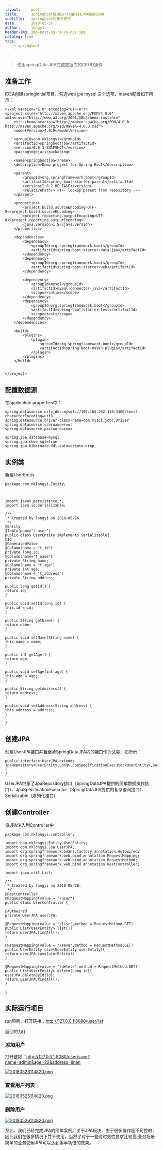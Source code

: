 ```yaml
---
layout:     post
title:      springboot使用SpringDataJPA完成CRUD
subtitle:   springboot的整合使用
date:       2018-05-26
author:     longyi
header-img: img/post-bg-re-vs-ng2.jpg
catalog: true
tags:
    - springboot

---
```


>使用springData JPA完成数据库的CRUD操作


## 准备工作 

IDEA创建springinitial项目，勾选web jpa mysql 三个选项，maven配置如下所示：

    <?xml version="1.0" encoding="UTF-8"?>
    <project xmlns="http://maven.apache.org/POM/4.0.0" xmlns:xsi="http://www.w3.org/2001/XMLSchema-instance"
    	xsi:schemaLocation="http://maven.apache.org/POM/4.0.0 http://maven.apache.org/xsd/maven-4.0.0.xsd">
    	<modelVersion>4.0.0</modelVersion>
    
    	<groupId>com.nklongyi</groupId>
    	<artifactId>springbootjpa</artifactId>
    	<version>0.0.1-SNAPSHOT</version>
    	<packaging>jar</packaging>
    
    	<name>springbootjpa</name>
    	<description>Demo project for Spring Boot</description>
    
    	<parent>
    		<groupId>org.springframework.boot</groupId>
    		<artifactId>spring-boot-starter-parent</artifactId>
    		<version>2.0.2.RELEASE</version>
    		<relativePath/> <!-- lookup parent from repository -->
    	</parent>
    
    	<properties>
    		<project.build.sourceEncoding>UTF-8</project.build.sourceEncoding>
    		<project.reporting.outputEncoding>UTF-8</project.reporting.outputEncoding>
    		<java.version>1.8</java.version>
    	</properties>
    
    	<dependencies>
    		<dependency>
    			<groupId>org.springframework.boot</groupId>
    			<artifactId>spring-boot-starter-data-jpa</artifactId>
    		</dependency>
    		<dependency>
    			<groupId>org.springframework.boot</groupId>
    			<artifactId>spring-boot-starter-web</artifactId>
    		</dependency>
    
    		<dependency>
    			<groupId>mysql</groupId>
    			<artifactId>mysql-connector-java</artifactId>
    			<scope>runtime</scope>
    		</dependency>
    		<dependency>
    			<groupId>org.springframework.boot</groupId>
    			<artifactId>spring-boot-starter-test</artifactId>
    			<scope>test</scope>
    		</dependency>
    	</dependencies>
    
    	<build>
    		<plugins>
    			<plugin>
    				<groupId>org.springframework.boot</groupId>
    				<artifactId>spring-boot-maven-plugin</artifactId>
    			</plugin>
    		</plugins>
    	</build>
    
    
    </project>

## 配置数据源

在application.properties中：
    
    spring.datasource.url=jdbc:mysql://192.168.202.130:3306/test?characterEncoding=utf8
    spring.datasource.driver-class-name=com.mysql.jdbc.Driver
    spring.datasource.username=root
    spring.datasource.password=xxxx
    
    spring.jpa.database=mysql
    spring.jpa.show-sql=true
    spring.jpa.hibernate.ddl-auto=create-drop

## 实例类

新建UserEntity
    
    package com.nklongyi.Entity;
    
    
    
    import javax.persistence.*;
    import java.io.Serializable;
    
    /**
     * Created by longyi on 2018-05-26.
     */
    @Entity
    @Table(name="t_user")
    public class UserEntity implements Serializable{
    @Id
    @GeneratedValue
    @Column(name = "t_id")
    private long id;
    @Column(name="t_name")
    private String name;
    @Column(name = "t_age")
    private int age;
    @Column(name = "t_address")
    private String address;
    
    public long getId() {
    return id;
    }
    
    public void setId(long id) {
    this.id = id;
    }
    
    public String getName() {
    return name;
    }
    
    public void setName(String name) {
    this.name = name;
    }
    
    public int getAge() {
    return age;
    }
    
    public void setAge(int age) {
    this.age = age;
    }
    
    public String getAddress() {
    return address;
    }
    
    public void setAddress(String address) {
    this.address = address;
    }
    
    }

## 创建JPA

创建UserJPA接口并且继承SpringDataJPA内的接口作为父类，如所示：

    public interface UserJPA extends JpaRepository<UserEntity,Long>,JpaSpecificationExecutor<UserEntity>,Serializable {
    }
    
UserJPA继承了JpaRepository接口（SpringDataJPA提供的简单数据操作接口）、JpaSpecificationExecutor（SpringDataJPA提供的复杂查询接口）、Serializable（序列化接口）

## 创建Controller

将JPA注入到Controller中

    package com.nklongyi.controller;
    
    import com.nklongyi.Entity.UserEntity;
    import com.nklongyi.Jpa.UserJPA;
    import org.springframework.beans.factory.annotation.Autowired;
    import org.springframework.web.bind.annotation.RequestMapping;
    import org.springframework.web.bind.annotation.RequestMethod;
    import org.springframework.web.bind.annotation.RestController;
    
    import java.util.List;
    
    /**
     * Created by longyi on 2018-05-26.
     */
    @RestController
    @RequestMapping(value = "/user")
    public class UserController {
    
    @Autowired
    private UserJPA userJPA;
    
    @RequestMapping(value = "/list",method = RequestMethod.GET)
    public List<UserEntity> list(){
    return userJPA.findAll();
    }
    
    @RequestMapping(value = "/save",method = RequestMethod.GET)
    public UserEntity save(UserEntity userEntity){
    return userJPA.save(userEntity);
    }
    
    @RequestMapping(value = "/delete",method = RequestMethod.GET)
    public List<UserEntity> delete(Long id){
    userJPA.deleteById(id);
    return userJPA.findAll();
    }
    
    }

## 实际运行项目

run项目，打开链接：http://127.0.0.1:8080/user/list

返回的为[]

### 添加用户

打开链接：http://127.0.0.1:8080/user/save?name=admin&age=22&address=jinan

[![20180526114820.png](https://s9.postimg.cc/q94z82py7/20180526114820.png)](https://postimg.cc/image/5c8r3erx7/)

### 查看用户列表

[![20180526114820.png](https://s9.postimg.cc/wzlghlkun/20180526114820.png)](https://postimg.cc/image/wmu2bf2kr/)

### 删除用户

[![20180526114820.png](https://s9.postimg.cc/nrt814yfj/20180526114820.png)](https://postimg.cc/image/49ykl71hn/)



至此，我们已经完成JPA的简单案例。关于JPA板块，由于很多操作是不可控的，因此我们在很多情况下并不使用，当然了对于一些对时效性要求比较高 业务场景简单的业务使用JPA可以达到事半功倍的效果。






